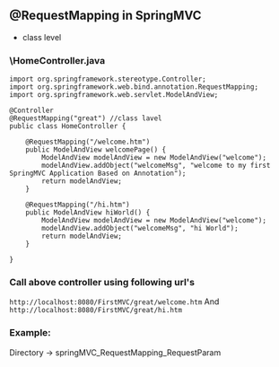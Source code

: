 
## @RequestMapping in SpringMVC

- class level

### \HomeController.java
```
import org.springframework.stereotype.Controller;
import org.springframework.web.bind.annotation.RequestMapping;
import org.springframework.web.servlet.ModelAndView;

@Controller
@RequestMapping("great") //class lavel 
public class HomeController {

	@RequestMapping("/welcome.htm")
	public ModelAndView welcomePage() {
		ModelAndView modelAndView = new ModelAndView("welcome");
		modelAndView.addObject("welcomeMsg", "welcome to my first SpringMVC Application Based on Annotation");
		return modelAndView;
	}
	
	@RequestMapping("/hi.htm")
	public ModelAndView hiWorld() {
		ModelAndView modelAndView = new ModelAndView("welcome");
		modelAndView.addObject("welcomeMsg", "hi World");
		return modelAndView;
	}

} 
```
### Call above controller using following url's 

`http://localhost:8080/FirstMVC/great/welcome.htm`  And 
`http://localhost:8080/FirstMVC/great/hi.htm`


 ### Example:
   Directory -> springMVC_RequestMapping_RequestParam  
 

